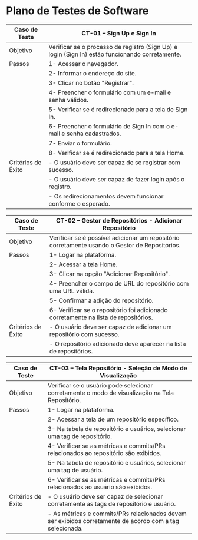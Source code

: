# Plano de Testes de Software

| Caso de Teste  |  CT-01 – Sign Up e Sign In |
|---|---|
|Objetivo| Verificar se o processo de registro (Sign Up) e login (Sign In) estão funcionando corretamente.|
|Passos|1- Acessar o navegador.|
||2- Informar o endereço do site.| 
||3- Clicar no botão "Registrar".|
||4- Preencher o formulário com um e-mail e senha válidos.|
||5- Verificar se é redirecionado para a tela de Sign In.|
||6- Preencher o formulário de Sign In com o e-mail e senha cadastrados.|
||7- Enviar o formulário.|
||8- Verificar se é redirecionado para a tela Home.|
|Critérios de Êxito| - O usuário deve ser capaz de se registrar com sucesso.|
|| - O usuário deve ser capaz de fazer login após o registro.|
|| - Os redirecionamentos devem funcionar conforme o esperado.|

| Caso de Teste  |  CT-02 – Gestor de Repositórios - Adicionar Repositório |
|---|---|
|Objetivo| Verificar se é possível adicionar um repositório corretamente usando o Gestor de Repositórios.|
|Passos|1- Logar na plataforma.|
||2- Acessar a tela Home.|
||3- Clicar na opção "Adicionar Repositório".|
||4- Preencher o campo de URL do repositório com uma URL válida.|
||5- Confirmar a adição do repositório.|
||6- Verificar se o repositório foi adicionado corretamente na lista de repositórios.|
|Critérios de Êxito| - O usuário deve ser capaz de adicionar um repositório com sucesso.|
|| - O repositório adicionado deve aparecer na lista de repositórios.|

| Caso de Teste  |  CT-03 – Tela Repositório - Seleção de Modo de Visualização |
|---|---|
|Objetivo| Verificar se o usuário pode selecionar corretamente o modo de visualização na Tela Repositório.|
|Passos|1- Logar na plataforma.|
||2- Acessar a tela de um repositório específico.|
||3- Na tabela de repositório e usuários, selecionar uma tag de repositório.|
||4- Verificar se as métricas e commits/PRs relacionados ao repositório são exibidos.|
||5- Na tabela de repositório e usuários, selecionar uma tag de usuário.|
||6- Verificar se as métricas e commits/PRs relacionados ao usuário são exibidos.|
|Critérios de Êxito| - O usuário deve ser capaz de selecionar corretamente as tags de repositório e usuário.|
|| - As métricas e commits/PRs relacionados devem ser exibidos corretamente de acordo com a tag selecionada.|

